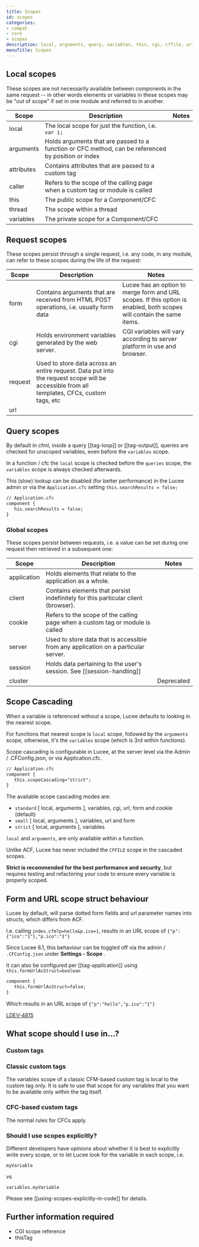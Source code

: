 ```yaml
---
title: Scopes
id: scopes
categories:
- compat
- core
- scopes
description: local, arguments, query, variables, this, cgi, cffile, url, form, cookie, client, thread, caller, request
menuTitle: Scopes
---
```


## Local scopes

These scopes are not necessarily available between components in the same request -- in other words elements or variables in these scopes may be "out of scope" if set in one module and referred to in another.

| Scope      |                    Description                                                   | Notes |
| ---------- | -------------------------------------------------------------------------------- | ----- |
| local      | The local scope for just the function, i.e. `var i;`                             |       |
| arguments  | Holds arguments that are passed to a function or CFC method, can be referenced by position or index                      |       |
| attributes | Contains attributes that are passed to a custom tag                              |       |
| caller     | Refers to the scope of the calling page when a custom tag or module is called    |       |
| this       | The public scope for a Component/CFC                                             |       |
| thread     | The scope within a thread                                                        |       |
| variables  | The private scope for a Component/CFC                                            |       |

## Request scopes

These scopes persist through a single request, i.e. any code, in any module, can refer to these scopes during the life of the request:

| Scope   |                    Description                                                                                                             | Notes                                                                                                                 |
| ------- | ------------------------------------------------------------------------------------------------------------------------------------------ | --------------------------------------------------------------------------------------------------------------------- |
| form    | Contains arguments that are received from HTML POST operations, i.e. usually form data                                                     | Lucee has an option to merge form and URL scopes. If this option is enabled, both scopes will contain the same items. |
| cgi     | Holds environment variables generated by the web server. |  CGI variables will vary according to server platform in use and browser.       |                                                                                                                       |               
| request | Used to store data across an entire request. Data put into the request scope will be accessible from all templates, CFCs, custom tags, etc |                                                                                                                       |
| url     |                                                                                                                                            |                                                                                                                       |

## Query scopes

By default in cfml, inside a query [[tag-loop]] or [[tag-output]], queries are checked for unscoped variables, even before the `variables` scope.

In a function / cfc the `local` scope is checked before the `queries` scope, the `variables` scope is always checked afterwards.

This (slow) lookup can be disabled (for better performance) in the Lucee admin or via the `Application.cfc` setting `this.searchResults = false;`

```cfml
// Application.cfc
component {
   his.searchResults = false;
}
```

### Global scopes

These scopes persist between requests, i.e. a value can be set during one request then retrieved in a subsequent one:

| Scope       | Description                                                                        | Notes      |
| ----------- | ---------------------------------------------------------------------------------- | ---------- |
| application |	Holds elements that relate to the application as a whole.                          |            |
| client      | Contains elements that persist indefinitely for this particular client (browser).  |            |
| cookie      | Refers to the scope of the calling page when a custom tag or module is called      |            |
| server      | Used to store data that is accessible from any application on a particular server. |            |
| session     | Holds data pertaining to the user's session. See [[session-handling]]              |            |
| cluster     |                                                                                    | Deprecated |

## Scope Cascading

When a variable is referenced without a scope, Lucee defaults to looking in the nearest scope.

For functions that nearest scope is `local` scope, followed by the `arguments` scope, otherwise, it's the `variables` scope (which is 3rd within functions).

Scope cascading is configurable in Lucee, at the server level via the Admin / .CFConfig.json, or via Application.cfc.

```cfml
// Application.cfc
component {
   this.scopeCascading="strict";
}
```

The available scope cascading modes are:

- `standard` [ local, arguments ], variables, cgi, url, form and cookie (default)
- `small` [ local, arguments ], variables, url and form
- `strict` [ local, arguments ], variables

`local` and `arguments`, are only available within a function.

Unlike ACF, Lucee has never included the `CFFILE` scope in the cascaded scopes.

**Strict is recommended for the best performance and security**, but requires testing and refactoring your code to ensure every variable is properly scoped.

## Form and URL scope struct behaviour

Lucee by default, will parse dotted form fields and url parameter names into structs, which differs from ACF.

I.e. calling `index.cfm?p=hello&p.ico=1`, results in an URL scope of `{"p":{"ico":"1"},"p.ico":"1"}`

Since Lucee 6.1, this behaviour can be toggled off via the admin / `.CFConfig.json` under **Settings - Scope** .

It can also be configured per [[tag-application]] using `this.formUrlAsStruct=boolean`

```cfml
component {
   this.formUrlAsStruct=false;
}
```

Which results in an URL scope of `{"p":"hello","p.ico":"1"}`

[LDEV-4815](https://luceeserver.atlassian.net/browse/LDEV-4815)

## What scope should I use in...? ##

### Custom tags ###

### Classic custom tags ###

The variables scope of a classic CFM-based custom tag is local to the custom tag only. It is safe to use that scope for any variables that you want to be available only within the tag itself.

### CFC-based custom tags ###

The normal rules for CFCs apply.

### Should I use scopes explicitly? ###

Different developers have opinions about whether it is best to explicitly write every scope, or to let Lucee look for the variable in each scope, i.e.

```lucee
myVariable
```

vs

```lucee
variables.myVariable
```

Please see [[using-scopes-explicitly-in-code]] for details.

## Further information required ##

* CGI scope reference
* thisTag
